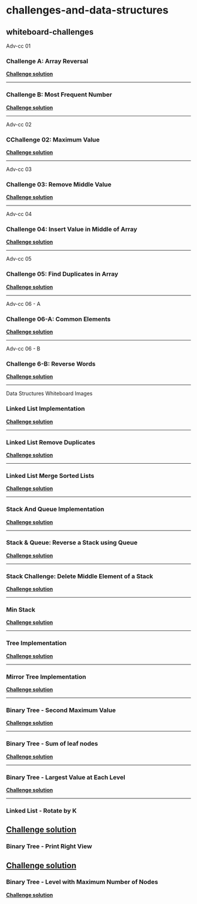 # challenges-and-data-structures

## whiteboard-challenges

Adv-cc 01

### Challenge A: Array Reversal
[**Challenge solution**](https://github.com/AbdallahDebsawi/challenges-and-data-structures/blob/whiteboard-challenges/challenges-and-data-structures/whiteboard-challenges/Adv-cc%2001/README.md)

---

### Challenge B: Most Frequent Number
[**Challenge solution**](https://github.com/AbdallahDebsawi/challenges-and-data-structures/blob/whiteboard-challenges/challenges-and-data-structures/whiteboard-challenges/Adv-cc%2001/README.md)

---
Adv-cc 02

### CChallenge 02: Maximum Value
[**Challenge solution**](https://github.com/AbdallahDebsawi/challenges-and-data-structures/blob/master/challenges-and-data-structures/whiteboard-challenges/Adv-cc%2002/README.md)

---
Adv-cc 03

### Challenge 03: Remove Middle Value
[**Challenge solution**](https://github.com/AbdallahDebsawi/challenges-and-data-structures/blob/Remove-Middle-Value/challenges-and-data-structures/whiteboard-challenges/Adv-cc%2003/README.md)

---
Adv-cc 04

### Challenge 04: Insert Value in Middle of Array
[**Challenge solution**](https://github.com/AbdallahDebsawi/challenges-and-data-structures/blob/Insert-Middle-Value/challenges-and-data-structures/whiteboard-challenges/Adv-cc%2004/README.md)

---
Adv-cc 05

### Challenge 05: Find Duplicates in Array
[**Challenge solution**](https://github.com/AbdallahDebsawi/challenges-and-data-structures/blob/master/challenges-and-data-structures/Challenges/Find-Duplicates/README.md)

---
Adv-cc 06 - A

### Challenge 06-A: Common Elements
[**Challenge solution**](https://github.com/AbdallahDebsawi/challenges-and-data-structures/blob/master/challenges-and-data-structures/Challenges/Common-Elements/README.md)

---
Adv-cc 06 - B

### Challenge 6-B: Reverse Words
[**Challenge solution**](https://github.com/AbdallahDebsawi/challenges-and-data-structures/blob/Reverse-Words/challenges-and-data-structures/Challenges/Common-Elements/README.md)

---
Data Structures Whiteboard Images

### Linked List Implementation
[**Challenge solution**](https://github.com/AbdallahDebsawi/challenges-and-data-structures/blob/master/challenges-and-data-structures/Data%20Structures/LinkedList/README.md)

---
### Linked List Remove Duplicates
[**Challenge solution**](https://github.com/AbdallahDebsawi/challenges-and-data-structures/blob/master/challenges-and-data-structures/Data%20Structures/LinkedList/RemoveDuplicates/README.md)

---
### Linked List Merge Sorted Lists
[**Challenge solution**](https://github.com/AbdallahDebsawi/challenges-and-data-structures/blob/LinkedList-Merge-Sorted/challenges-and-data-structures/Data%20Structures/LinkedList/MergeSorted/README.md)

---
### Stack And Queue Implementation
[**Challenge solution**](https://github.com/AbdallahDebsawi/challenges-and-data-structures/blob/Stack-and-Queue-Implementation/challenges-and-data-structures/Data%20Structures/Stack%20%26%20Queue/README.md)

---
### Stack & Queue: Reverse a Stack using Queue
[**Challenge solution**](https://github.com/AbdallahDebsawi/challenges-and-data-structures/blob/Reverse-Stack-Using-Queue/challenges-and-data-structures/Data%20Structures/Stack%20%26%20Queue/ReverseStackUsingQueue/README.md)

---
### Stack Challenge: Delete Middle Element of a Stack
[**Challenge solution**](https://github.com/AbdallahDebsawi/challenges-and-data-structures/blob/master/challenges-and-data-structures/Data%20Structures/Stack%20%26%20Queue/DeleteMiddleElement/README.md)

---
### Min Stack
[**Challenge solution**](https://github.com/AbdallahDebsawi/challenges-and-data-structures/blob/Min-Stack/challenges-and-data-structures/Data%20Structures/Stack%20%26%20Queue/MinStack/README.md)

---
### Tree Implementation
[**Challenge solution**](https://github.com/AbdallahDebsawi/challenges-and-data-structures/blob/Tree-Implementation/challenges-and-data-structures/Data%20Structures/Trees/README.md)

---
### Mirror Tree Implementation
[**Challenge solution**](https://github.com/AbdallahDebsawi/challenges-and-data-structures/blob/Mirror-Tree/challenges-and-data-structures/Data%20Structures/Trees/MirrorTree/README.md)

---
### Binary Tree - Second Maximum Value
[**Challenge solution**](https://github.com/AbdallahDebsawi/challenges-and-data-structures/blob/Second-Max-Value/challenges-and-data-structures/Data%20Structures/Trees/SecondMaxValue/README.md)

---
### Binary Tree - Sum of leaf nodes
[**Challenge solution**](https://github.com/AbdallahDebsawi/challenges-and-data-structures/blob/Leaf-Sum/challenges-and-data-structures/Data%20Structures/Trees/LeafSum/README.md)

---
### Binary Tree - Largest Value at Each Level
[**Challenge solution**](https://github.com/AbdallahDebsawi/challenges-and-data-structures/blob/Largest-Level-Value/challenges-and-data-structures/Data%20Structures/Trees/LargestLevelValue/README.md)

---
### Linked List - Rotate by K
[**Challenge solution**](https://github.com/AbdallahDebsawi/challenges-and-data-structures/blob/Linked-List-Rotate-K/challenges-and-data-structures/Data%20Structures/LinkedList/RotateLinkedList/README.md)
---
### Binary Tree - Print Right View
[**Challenge solution**](https://github.com/AbdallahDebsawi/challenges-and-data-structures/blob/Right-View/challenges-and-data-structures/Data%20Structures/Trees/RightViewPrint/README.md)
---
### Binary Tree - Level with Maximum Number of Nodes
[**Challenge solution**](https://github.com/AbdallahDebsawi/challenges-and-data-structures/blob/Max-Level-Nodes/challenges-and-data-structures/Data%20Structures/Trees/MaxLevelNodes/README.md)
